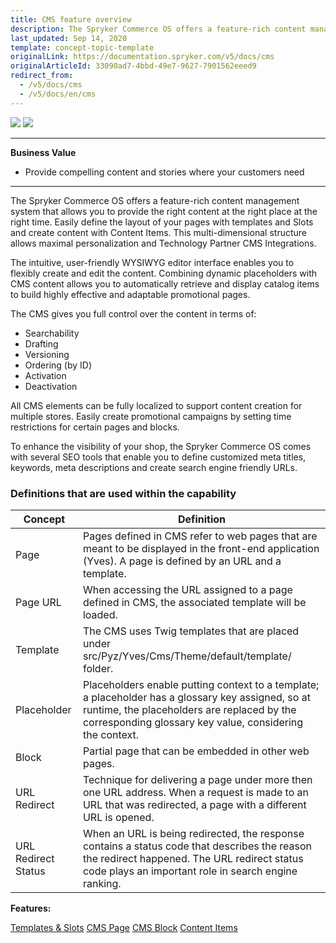 ```yaml
---
title: CMS feature overview
description: The Spryker Commerce OS offers a feature-rich content management system that allows providing the right content at the right place at the right time.
last_updated: Sep 14, 2020
template: concept-topic-template
originalLink: https://documentation.spryker.com/v5/docs/cms
originalArticleId: 33090ad7-4bbd-49e7-9627-7901562eeed9
redirect_from:
  - /v5/docs/cms
  - /v5/docs/en/cms
---
```


<div class='feature-text'>
    <div class='feature-images'>
    <img class="light-mode" src="https://spryker.s3.eu-central-1.amazonaws.com/docs/Document+360/Capabilities+icons/light/cms.svg"/>
    <img class="dark-mode" src="https://spryker.s3.eu-central-1.amazonaws.com/docs/Document+360/Capabilities+icons/dark/cms.svg"/>
    </div>
    <div class="feature-text-wrap">

***
**Business Value**
* Provide compelling content and stories where your customers need
***

The Spryker Commerce OS offers a feature-rich content management system that allows you to provide the right content at the right place at the right time. Easily define the layout of your pages with templates and Slots and create content with Content Items. This multi-dimensional structure allows maximal personalization and Technology Partner CMS Integrations.

The intuitive, user-friendly WYSIWYG editor interface enables you to flexibly create and edit the content. Combining dynamic placeholders with CMS content allows you to automatically retrieve and display catalog items to build highly effective and adaptable promotional pages.

The CMS gives you full control over the content in terms of:

* Searchability
* Drafting
* Versioning
* Ordering (by ID)
* Activation
* Deactivation

All CMS elements can be fully localized to support content creation for multiple stores. Easily create promotional campaigns by setting time restrictions for certain pages and blocks.

To enhance the visibility of your shop, the Spryker Commerce OS comes with several SEO tools that enable you to define customized meta titles, keywords, meta descriptions and create search engine friendly URLs.

### Definitions that are used within the capability

| Concept | Definition |
| --- | --- |
| Page | Pages defined in CMS refer to web pages that are meant to be displayed in the front-end application (Yves). A page is defined by an URL and a template. |
| Page URL | When accessing the URL assigned to a page defined in CMS, the associated template will be loaded. |
| Template | The CMS uses Twig templates that are placed under src/Pyz/Yves/Cms/Theme/default/template/ folder. |
| Placeholder | Placeholders enable putting context to a template; a placeholder has a glossary key assigned, so at runtime, the placeholders are replaced by the corresponding glossary key value, considering the context. |
| Block | Partial page that can be embedded in other web pages. |
| URL Redirect | Technique for delivering a page under more then one URL address. When a request is made to an URL that was redirected, a page with a different URL is opened. |
| URL Redirect Status | When an URL is being redirected, the response contains a status code that describes the reason the redirect happened. The URL redirect status code plays an important role in search engine ranking. |

**Features:**

<div>
<a class="feature-link" href="/docs/scos/user/features/{{page.version}}0/cms-feature-overview/templates-and-slots-overview.html">Templates & Slots</a>
<a class="feature-link" href="/docs/scos/user/features/{{page.version}}/cms-feature-overview/cms-pages-overview.html">CMS Page</a>     
<a class="feature-link" href="/docs/scos/user/features/{{page.version}}/cms-feature-overview/cms-blocks-overview.html">CMS Block</a>
 <a class="feature-link" href="/docs/scos/user/features/{{page.version}}/content-items-feature-overview.html">Content Items</a>
</div>
